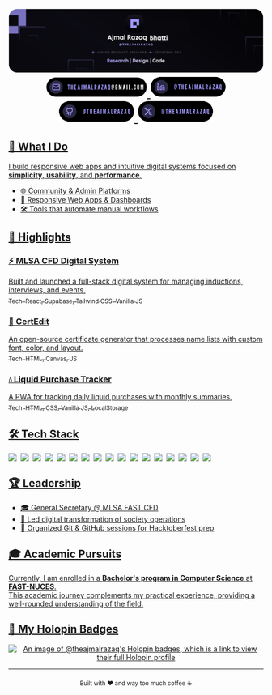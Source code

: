 <div>
<h1 align="center">
	<img src="/gitcover.svg">
 <a href="mailto:theajmalrazaq@gmail.com" target="blank"><img src="email.svg" width="200px"/>
	 <a href="https://www.linkedin.com/in/theajmalrazaq/"><img src="link.svg" width="150px"/>
	 <a href="https://github.com/theajmalrazaq"><img src="git.svg" width="150px"/>
	 <a href="https://x.com/theajmalrazaq"><img src="x.svg" width="150px"/>
</h1>
</div>
 

## 🚀 What I Do

I build responsive web apps and intuitive digital systems focused on **simplicity**, **usability**, and **performance**.

- 🌐 Community & Admin Platforms  
- 📱 Responsive Web Apps & Dashboards  
- 🛠️ Tools that automate manual workflows  



## 💼 Highlights

### ⚡ MLSA CFD Digital System  
Built and launched a full-stack digital system for managing inductions, interviews, and events.  
<sub>Tech: React, Supabase, Tailwind CSS, Vanilla JS</sub>

### 🧾 CertEdit  
An open-source certificate generator that processes name lists with custom font, color, and layout.  
<sub>Tech: HTML, Canvas, JS</sub>

### 💧 Liquid Purchase Tracker  
A PWA for tracking daily liquid purchases with monthly summaries.  
<sub>Tech: HTML, CSS, Vanilla JS, LocalStorage</sub>


## 🛠️ Tech Stack

<div style="display: flex; flex-wrap: wrap; gap: 8px;">
  <img src="https://img.shields.io/badge/HTML5-E34F26?style=flat&logo=html5&logoColor=white" />
  <img src="https://img.shields.io/badge/CSS3-1572B6?style=flat&logo=css3&logoColor=white" />
  <img src="https://img.shields.io/badge/JavaScript-F7DF1E?style=flat&logo=javascript&logoColor=black" />
  <img src="https://img.shields.io/badge/React-20232A?style=flat&logo=react&logoColor=61DAFB" />
  <img src="https://img.shields.io/badge/TailwindCSS-38B2AC?style=flat&logo=tailwind-css&logoColor=white" />
  <img src="https://img.shields.io/badge/Supabase-3ECF8E?style=flat&logo=supabase&logoColor=white" />
  <img src="https://img.shields.io/badge/MySQL-4479A1?style=flat&logo=mysql&logoColor=white" />
  <img src="https://img.shields.io/badge/PostgreSQL-336791?style=flat&logo=postgresql&logoColor=white" />
  <img src="https://img.shields.io/badge/Node.js-339933?style=flat&logo=node.js&logoColor=white" />
  <img src="https://img.shields.io/badge/NPM-CB3837?style=flat&logo=npm&logoColor=white" />
  <img src="https://img.shields.io/badge/C++-00599C?style=flat&logo=c%2B%2B&logoColor=white" />
  <img src="https://img.shields.io/badge/Notion-000000?style=flat&logo=notion&logoColor=white" />
  <img src="https://img.shields.io/badge/VS%20Code-007ACC?style=flat&logo=visual-studio-code&logoColor=white" />
  <img src="https://img.shields.io/badge/Linux-FCC624?style=flat&logo=linux&logoColor=black" />
  <img src="https://img.shields.io/badge/Bash-121011?style=flat&logo=gnubash&logoColor=white" />
  <img src="https://img.shields.io/badge/Figma-F24E1E?style=flat&logo=figma&logoColor=white" />
  <img src="https://img.shields.io/badge/Git-F05032?style=flat&logo=git&logoColor=white" />
</div>



## 🏆 Leadership

- 🎓 General Secretary @ MLSA FAST CFD  
- 🚀 Led digital transformation of society operations  
- 💬 Organized Git & GitHub sessions for Hacktoberfest prep  



## 🎓 Academic Pursuits

Currently, I am enrolled in a **Bachelor's program in Computer Science** at **FAST-NUCES**.  
This academic journey complements my practical experience, providing a well-rounded understanding of the field.



## 🏅 My Holopin Badges

<p align="center">
  <a href="https://holopin.io/@theajmalrazaq">
    <img src="https://holopin.me/theajmalrazaq" alt="An image of @theajmalrazaq's Holopin badges, which is a link to view their full Holopin profile" />
  </a>
</p>

----

<p align="center">
	<sub>Built with ❤️ and way too much coffee ☕</sub>
</p>
